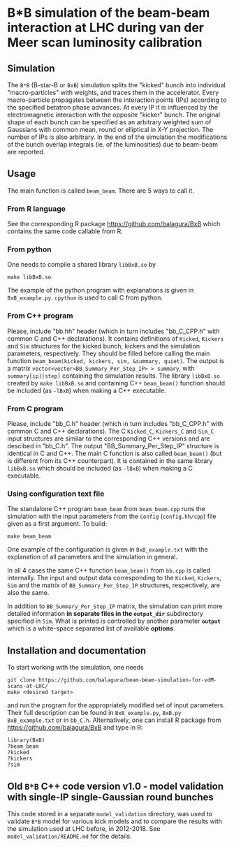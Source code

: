 # B*B simulation of the beam-beam interaction at LHC during van der Meer scan luminosity calibration

## Simulation
The `B*B` (B-star-B or `BxB`) simulation splits the "kicked" bunch into
individual "macro-particles" with weights, and traces them in the
accelerator. Every macro-particle propagates between the interaction points
(IPs) according to the specified betatron phase advances. At every IP it is
influenced by the electromagnetic interaction with the opposite "kicker"
bunch. The original shape of each bunch can be specified as an arbitrary
weighted sum of Gaussians with common mean, round or elliptical in X-Y
projection. The number of IPs is also arbitrary. In the end of the simulation
the modifications of the bunch overlap integrals (ie. of the luminosities) due
to beam-beam are reported.

## Usage
The main function is called `beam_beam`. There are 5 ways to call it.

### From R language
See the corresponding R package
https://github.com/balagura/BxB which contains the same code callable from R.

### From python 
One needs to compile a shared library `libBxB.so` by 
```
make libBxB.so
```
The example of the python program with explanations is given in
`BxB_example.py`. `cpython` is used to call C from python.

### From C++ program
Please, include "bb.hh" header (which in turn includes
"bb_C_CPP.h" with common C and C++ declarations). It contains definitions of
`Kicked`, `Kickers` and `Sim` structures for the kicked bunch, kickers and the
simulation parameters, respectively. They should be filled before calling the
main function `beam_beam(kicked, kickers, sim, &summary, quiet)`. The output
is a matrix `vector<vector<BB_Summary_Per_Step_IP> > summary`, with
`summary[ip][step]` containing the simulation results. The library `libBxB.so`
created by `make libBxB.so` and containing C++ `beam_beam()` function should 
be included (as `-lBxB`) when making a C++ executable.

### From C program
Please, include "bb_C.h" header (which in turn includes "bb_C_CPP.h" with common C and C++ 
declarations). The C `Kicked_C`, `Kickers_C` and `Sim_C` input structures are similar to 
the corresponding C++ versions and are descibed in "bb_C.h". The output 
"BB_Summary_Per_Step_IP" structure is identical in C and C++. The main C function is also
called `beam_beam()` (but is different from its C++ counterpart). It is contained in the same
library `libBxB.so` which should be included (as `-lBxB`) when making a C executable.

### Using configuration text file
The standalone C++ program `beam_beam` from `beam_beam.cpp` runs the simulation with 
the input parameters from the `Config` (`config.hh/cpp`) file given as a first argument. 
To build: 
```
make beam_beam
```
One example of the configuration is given in `BxB_example.txt` with the explanation of
all parameters and the simulation in general.

In all 4 cases the same C++ function `beam_beam()` from `bb.cpp` is called
internally. The input and output data corresponding to the `Kicked`,
`Kickers`, `Sim` and the matrix of `BB_Summary_Per_Step_IP` structures,
respectively, are also the same.

In addition to `BB_Summary_Per_Step_IP` matrix, the simulation can print more
detailed information **in separate files in the `output_dir`** subdirectory
specified in `Sim`. What is printed is controlled by another parameter **`output`**
which is a white-space separated list of available **options**.

## Installation and documentation
To start working with the simulation, one needs 
```
git clone https://github.com/balagura/beam-beam-simulation-for-vdM-scans-at-LHC/
make <desired target>
```
and run the program for the appropriately modified set of
input parameters. Their full description can be found in `BxB_example.py`, `BxB.py`
`BxB_example.txt` or in `bb_C.h`. Alternatively, one can install R package from
https://github.com/balagura/BxB and type in R: 
```
library(BxB)
?beam_beam
?kicked
?kickers
?sim
```

## Old `B*B` C++ code version v1.0 - model validation with single-IP single-Gaussian round bunches
This code stored in a separate `model_validation` directory, was used to validate `B*B` model for
various kick models and to compare the results with the simulation used at LHC before, in 2012-2018. See 
`model_validation/README.md` for the details.
